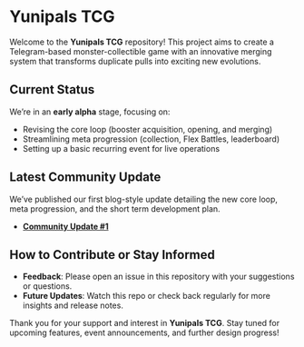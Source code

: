 # Yunipals TCG

Welcome to the **Yunipals TCG** repository! This project aims to create a Telegram-based monster-collectible game with an innovative merging system that transforms duplicate pulls into exciting new evolutions.

## Current Status

We’re in an **early alpha** stage, focusing on:
- Revising the core loop (booster acquisition, opening, and merging)
- Streamlining meta progression (collection, Flex Battles, leaderboard)
- Setting up a basic recurring event for live operations

## Latest Community Update

We’ve published our first blog-style update detailing the new core loop, meta progression, and the short term development plan.  
- **[Community Update #1](docs/updates/2023-09-update-1.md)**

## How to Contribute or Stay Informed

- **Feedback**: Please open an issue in this repository with your suggestions or questions.
- **Future Updates**: Watch this repo or check back regularly for more insights and release notes.

Thank you for your support and interest in **Yunipals TCG**. Stay tuned for upcoming features, event announcements, and further design progress!

